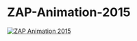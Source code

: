 # ZAP-Animation-2015

[![ZAP Animation 2015 ](http://i.imgur.com/Ot5DWAW.png)](https://youtu.be/StTqXEQ2l-Y?t=35s "Everything Is AWESOME")
